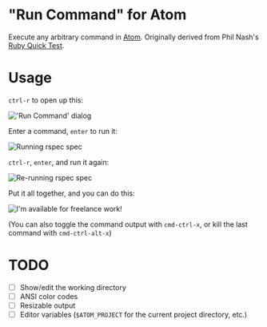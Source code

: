 # "Run Command" for Atom

Execute any arbitrary command in [Atom](http://atom.io). Originally derived from Phil Nash's [Ruby Quick Test](https://github.com/philnash/ruby-quick-test).

# Usage
`ctrl-r` to open up this:

!['Run Command' dialog](https://raw.githubusercontent.com/kylewlacy/run-command/master/screenshots/run-command.gif)

Enter a command, `enter` to run it:

![Running `rspec spec`](https://raw.githubusercontent.com/kylewlacy/run-command/master/screenshots/run.gif)

`ctrl-r`, `enter`, and run it again:

![Re-running `rspec spec`](https://raw.githubusercontent.com/kylewlacy/run-command/master/screenshots/re-run.gif)

Put it all together, and you can do this:

![I'm available for freelance work!](https://raw.githubusercontent.com/kylewlacy/run-command/master/screenshots/tdd.gif)

(You can also toggle the command output with `cmd-ctrl-x`, or kill the last command with `cmd-ctrl-alt-x`)

# TODO
- [ ] Show/edit the working directory
- [ ] ANSI color codes
- [ ] Resizable output
- [ ] Editor variables (`$ATOM_PROJECT` for the current project directory, etc.)

